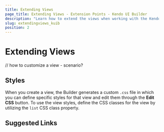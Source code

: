 ```yaml
---
title: Extending Views
page_title: Extending Views - Extension Points - Kendo UI Builder
description: "Learn how to extend the views when working with the Kendo UI Builder tool for creating and managing Angular and AngularJS-based web applications."
slug: extendingviews_kuib
position: 2
---
```


# Extending Views

// how to customize a view - scenario?

## Styles

When you create a view, the Builder generates a custom `.css` file in which you can define specific styles for that view and edit them through the **Edit CSS** button. To use the view styles, define the CSS classes for the view by utilizing the `list` CSS class property.



## Suggested Links
